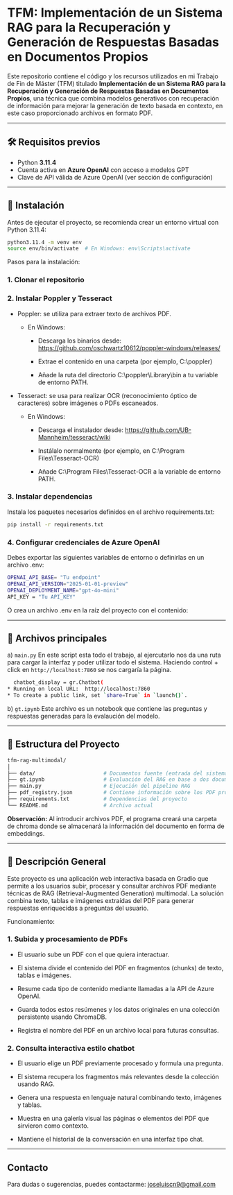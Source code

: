 # TFM: Implementación de un Sistema RAG para la Recuperación y Generación de Respuestas Basadas en Documentos Propios

Este repositorio contiene el código y los recursos utilizados en mi Trabajo de Fin de Máster (TFM) titulado **Implementación de un Sistema RAG para la Recuperación y Generación de Respuestas Basadas en Documentos Propios**, una técnica que combina modelos generativos con recuperación de información para mejorar la generación de texto basada en contexto, en este caso proporcionado archivos en formato PDF.

---

## 🛠 Requisitos previos

- Python **3.11.4**
- Cuenta activa en **Azure OpenAI** con acceso a modelos GPT
- Clave de API válida de Azure OpenAI (ver sección de configuración)

---

## 🚀 Instalación

Antes de ejecutar el proyecto, se recomienda crear un entorno virtual con Python 3.11.4:

```bash
python3.11.4 -m venv env
source env/bin/activate  # En Windows: env\Scripts\activate
```
Pasos para la instalación:
### 1. Clonar el repositorio

### 2. Instalar Poppler y Tesseract
- Poppler: se utiliza para extraer texto de archivos PDF.
  - En Windows:
     - Descarga los binarios desde: https://github.com/oschwartz10612/poppler-windows/releases/
      
     - Extrae el contenido en una carpeta (por ejemplo, C:\poppler)
      
     - Añade la ruta del directorio C:\poppler\Library\bin a tu variable de entorno PATH.
   
- Tesseract: se usa para realizar OCR (reconocimiento óptico de caracteres) sobre imágenes o PDFs escaneados.
  - En Windows:
     - Descarga el instalador desde: https://github.com/UB-Mannheim/tesseract/wiki
      
     - Instálalo normalmente (por ejemplo, en C:\Program Files\Tesseract-OCR)
      
     - Añade C:\Program Files\Tesseract-OCR a la variable de entorno PATH.

### 3. Instalar dependencias
Instala los paquetes necesarios definidos en el archivo requirements.txt:
```bash
pip install -r requirements.txt
```

### 4. Configurar credenciales de Azure OpenAI
Debes exportar las siguientes variables de entorno o definirlas en un archivo .env:
```bash
OPENAI_API_BASE= "Tu endpoint"
OPENAI_API_VERSION="2025-01-01-preview"
OPENAI_DEPLOYMENT_NAME="gpt-4o-mini"
API_KEY = "Tu API_KEY"
```
O crea un archivo .env en la raíz del proyecto con el contenido:

---

## 📄 Archivos principales
a) ```main.py```
En este script esta todo el trabajo, al ejercutarlo nos da una ruta para cargar la interfaz y poder utilizar todo el sistema. Haciendo control + click en ```http://localhost:7860``` se nos cargaría la página.
```bash
  chatbot_display = gr.Chatbot(
* Running on local URL:  http://localhost:7860
* To create a public link, set `share=True` in `launch()`.
```

b) ```gt.ipynb```
Este archivo es un notebook que contiene las preguntas y respuestas generadas para la evalaución del modelo.


---

## 📁 Estructura del Proyecto
```bash
tfm-rag-multimodal/
│
├── data/                      # Documentos fuente (entrada del sistema)
├── gt.ipynb                   # Evaluación del RAG en base a dos documentos
├── main.py                    # Ejecución del pipeline RAG
├── pdf_registry.json          # Contiene información sobre los PDF procesados
├── requirements.txt           # Dependencias del proyecto
└── README.md                  # Archivo actual
```
**Observación:** Al introducir archivos PDF, el programa creará una carpeta de chroma donde se almacenará la información del documento en forma de embeddings.

---

## 🧠 Descripción General
Este proyecto es una aplicación web interactiva basada en Gradio que permite a los usuarios subir, procesar y consultar archivos PDF mediante técnicas de RAG (Retrieval-Augmented Generation) multimodal. La solución combina texto, tablas e imágenes extraídas del PDF para generar respuestas enriquecidas a preguntas del usuario.

Funcionamiento:
### 1. Subida y procesamiento de PDFs
- El usuario sube un PDF con el que quiera interactuar.

- El sistema divide el contenido del PDF en fragmentos (chunks) de texto, tablas e imágenes.

- Resume cada tipo de contenido mediante llamadas a la API de Azure OpenAI.

- Guarda todos estos resúmenes y los datos originales en una colección persistente usando ChromaDB.

- Registra el nombre del PDF en un archivo local para futuras consultas.

### 2. Consulta interactiva estilo chatbot
- El usuario elige un PDF previamente procesado y formula una pregunta.

- El sistema recupera los fragmentos más relevantes desde la colección usando RAG.

- Genera una respuesta en lenguaje natural combinando texto, imágenes y tablas.

- Muestra en una galería visual las páginas o elementos del PDF que sirvieron como contexto.

- Mantiene el historial de la conversación en una interfaz tipo chat.

---

## Contacto
Para dudas o sugerencias, puedes contactarme: joseluiscn9@gmail.com
